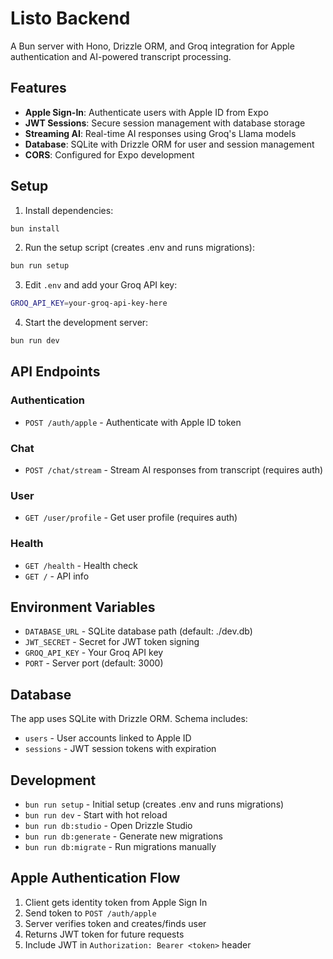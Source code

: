 # Listo Backend

A Bun server with Hono, Drizzle ORM, and Groq integration for Apple authentication and AI-powered transcript processing.

## Features

- **Apple Sign-In**: Authenticate users with Apple ID from Expo
- **JWT Sessions**: Secure session management with database storage
- **Streaming AI**: Real-time AI responses using Groq's Llama models
- **Database**: SQLite with Drizzle ORM for user and session management
- **CORS**: Configured for Expo development

## Setup

1. Install dependencies:
```bash
bun install
```

2. Run the setup script (creates .env and runs migrations):
```bash
bun run setup
```

3. Edit `.env` and add your Groq API key:
```bash
GROQ_API_KEY=your-groq-api-key-here
```

4. Start the development server:
```bash
bun run dev
```

## API Endpoints

### Authentication
- `POST /auth/apple` - Authenticate with Apple ID token

### Chat
- `POST /chat/stream` - Stream AI responses from transcript (requires auth)

### User
- `GET /user/profile` - Get user profile (requires auth)

### Health
- `GET /health` - Health check
- `GET /` - API info

## Environment Variables

- `DATABASE_URL` - SQLite database path (default: ./dev.db)
- `JWT_SECRET` - Secret for JWT token signing
- `GROQ_API_KEY` - Your Groq API key
- `PORT` - Server port (default: 3000)

## Database

The app uses SQLite with Drizzle ORM. Schema includes:
- `users` - User accounts linked to Apple ID
- `sessions` - JWT session tokens with expiration

## Development

- `bun run setup` - Initial setup (creates .env and runs migrations)
- `bun run dev` - Start with hot reload
- `bun run db:studio` - Open Drizzle Studio
- `bun run db:generate` - Generate new migrations
- `bun run db:migrate` - Run migrations manually

## Apple Authentication Flow

1. Client gets identity token from Apple Sign In
2. Send token to `POST /auth/apple`
3. Server verifies token and creates/finds user
4. Returns JWT token for future requests
5. Include JWT in `Authorization: Bearer <token>` header
